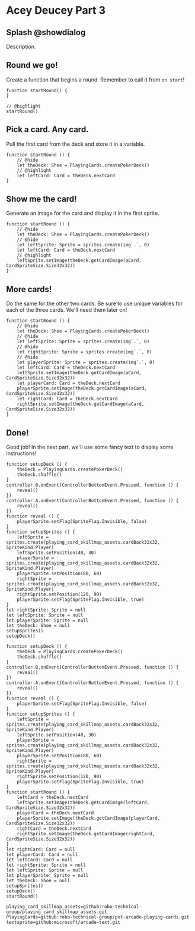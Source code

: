 # Acey Deucey Part 3

## Splash @showdialog

Description.

## Round we go!

Create a function that begins a round. Remember to call it from `on start`!

```blocks
function startRound() {
}

// @highlight
startRound()
```

## Pick a card. Any card.

Pull the first card from the deck and store it in a variable.

```blocks
function startRound () {
    // @hide
    let theDeck: Shoe = PlayingCards.createPokerDeck()
    // @highlight
    let leftCard: Card = theDeck.nextCard
}
```

## Show me the card!

Generate an image for the card and display it in the first sprite.

```blocks
function startRound () {
    // @hide
    let theDeck: Shoe = PlayingCards.createPokerDeck()
    // @hide
    let leftSprite: Sprite = sprites.create(img`.`, 0)
    let leftCard: Card = theDeck.nextCard
    // @highlight
    leftSprite.setImage(theDeck.getCardImage(aCard, CardSpriteSize.Size32x32))
}
```

## More cards!

Do the same for the other two cards. Be sure to use unique variables
for each of the three cards. We'll need them later on!

```blocks
function startRound () {
    // @hide
    let theDeck: Shoe = PlayingCards.createPokerDeck()
    // @hide
    let leftSprite: Sprite = sprites.create(img`.`, 0)
    // @hide
    let rightSprite: Sprite = sprites.create(img`.`, 0)
    // @hide
    let playerSprite: Sprite = sprites.create(img`.`, 0)
    let leftCard: Card = theDeck.nextCard
    leftSprite.setImage(theDeck.getCardImage(aCard, CardSpriteSize.Size32x32))
    let playerCard: Card = theDeck.nextCard
    playerSprite.setImage(theDeck.getCardImage(aCard, CardSpriteSize.Size32x32))
    let rightCard: Card = theDeck.nextCard
    rightSprite.setImage(theDeck.getCardImage(aCard, CardSpriteSize.Size32x32))
}
```

## Done!

Good job! In the next part, we'll use some fancy text to display
some instructions!

```template
function setupDeck () {
    theDeck = PlayingCards.createPokerDeck()
    theDeck.shuffle()
}
controller.B.onEvent(ControllerButtonEvent.Pressed, function () {
    reveal()
})
controller.A.onEvent(ControllerButtonEvent.Pressed, function () {
    reveal()
})
function reveal () {
    playerSprite.setFlag(SpriteFlag.Invisible, false)
}
function setupSprites () {
    leftSprite = sprites.create(playing_card_skillmap_assets.cardBack32x32, SpriteKind.Player)
    leftSprite.setPosition(40, 30)
    playerSprite = sprites.create(playing_card_skillmap_assets.cardBack32x32, SpriteKind.Player)
    playerSprite.setPosition(80, 60)
    rightSprite = sprites.create(playing_card_skillmap_assets.cardBack32x32, SpriteKind.Player)
    rightSprite.setPosition(120, 90)
    playerSprite.setFlag(SpriteFlag.Invisible, true)
}
let rightSprite: Sprite = null
let leftSprite: Sprite = null
let playerSprite: Sprite = null
let theDeck: Shoe = null
setupSprites()
setupDeck()
```

```ghost
function setupDeck () {
    theDeck = PlayingCards.createPokerDeck()
    theDeck.shuffle()
}
controller.B.onEvent(ControllerButtonEvent.Pressed, function () {
    reveal()
})
controller.A.onEvent(ControllerButtonEvent.Pressed, function () {
    reveal()
})
function reveal () {
    playerSprite.setFlag(SpriteFlag.Invisible, false)
}
function setupSprites () {
    leftSprite = sprites.create(playing_card_skillmap_assets.cardBack32x32, SpriteKind.Player)
    leftSprite.setPosition(40, 30)
    playerSprite = sprites.create(playing_card_skillmap_assets.cardBack32x32, SpriteKind.Player)
    playerSprite.setPosition(80, 60)
    rightSprite = sprites.create(playing_card_skillmap_assets.cardBack32x32, SpriteKind.Player)
    rightSprite.setPosition(120, 90)
    playerSprite.setFlag(SpriteFlag.Invisible, true)
}
function startRound () {
    leftCard = theDeck.nextCard
    leftSprite.setImage(theDeck.getCardImage(leftCard, CardSpriteSize.Size32x32))
    playerCard = theDeck.nextCard
    playerSprite.setImage(theDeck.getCardImage(playerCard, CardSpriteSize.Size32x32))
    rightCard = theDeck.nextCard
    rightSprite.setImage(theDeck.getCardImage(rightCard, CardSpriteSize.Size32x32))
}
let rightCard: Card = null
let playerCard: Card = null
let leftCard: Card = null
let rightSprite: Sprite = null
let leftSprite: Sprite = null
let playerSprite: Sprite = null
let theDeck: Shoe = null
setupSprites()
setupDeck()
startRound()
```

```package
playing_card_skillmap_assets=github:robo-technical-group/playing_card_skillmap_assets.git
PlayingCards=github:robo-technical-group/pxt-arcade-playing-cards.git
textsprite=github:microsoft/arcade-text.git
```

